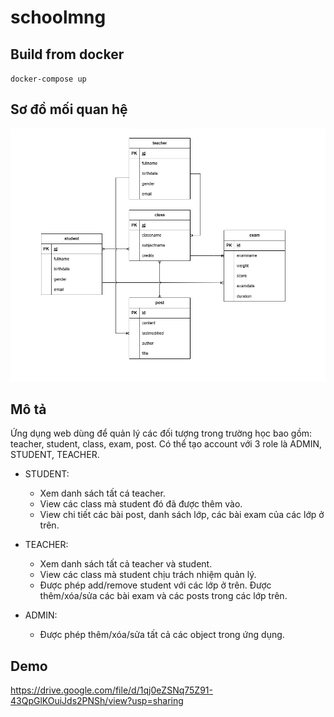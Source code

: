 # schoolmng
## Build from docker
``
docker-compose up
``

## Sơ đồ mối quan hệ

![relationship](media/img.png)

## Mô tả

Ứng dụng web dùng để quản lý các đối tượng trong trường học bao gồm: teacher, student, class, exam, post.
Có thể tạo account với 3 role là ADMIN, STUDENT, TEACHER.

- STUDENT: 
  - Xem danh sách tất cá teacher.
  - View các class mà student đó đã được thêm vào.
  - View chi tiết các bài post, danh sách lớp, các bài exam của các lớp ở trên.

- TEACHER:
  - Xem danh sách tất cả teacher và student.
  - View các class mà student chịu trách nhiệm quản lý.
  - Được phép add/remove student với các lớp ở trên. Được thêm/xóa/sửa các bài exam và các posts trong các lớp trên.

- ADMIN:
  - Được phép thêm/xóa/sửa tất cả các object trong ứng dụng.

## Demo

https://drive.google.com/file/d/1qj0eZSNq75Z91-43QpGlKOuiJds2PNSh/view?usp=sharing
